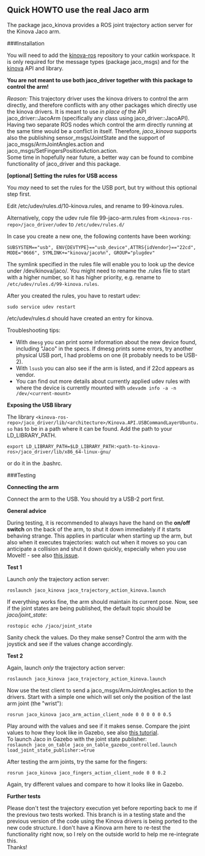 ## Quick HOWTO use the real Jaco arm

The package jaco_kinova provides a ROS joint trajectory action server for the Kinova Jaco arm.


###Installation

You will need to add the [kinova-ros](https://github.com/Kinovarobotics/kinova-ros.git) repository to your catkin workspace.
It is only required for the message types (package jaco_msgs) and for the [kinova](https://github.com/Kinovarobotics/kinova-ros/tree/master/jaco_driver/include/kinova) 
API and library.

**You are not meant to use both jaco_driver together with this package to control the arm!**

*Reason:* This trajectory driver uses the kinova drivers to control the arm directly, and therefore conflicts with any other
packages which directly use the kinova drivers. It is meant to use *in place of* the API jaco_driver::JacoArm
(specifically any class using jaco_driver::JacoAPI).
Having two separate ROS nodes which control the arm directly
running at the same time would be a conflict in itself.
Therefore, *jaco_kinova* supports also the publishing sensor_msgs/JointState and the support of jaco_msgs/ArmJointAngles.action and
jaco_msgs/SetFingersPositionAction.action.    
Some time in hopefully near future, a better way can be found to combine functionality of jaco_driver and this package.


**[optional] Setting the rules for USB access**

You *may* need to set the rules for the USB port, but try without this optional step first.

Edit /etc/udev/rules.d/10-kinova.rules, and rename to 99-kinova.rules.

Alternatively, copy the udev rule file 99-jaco-arm.rules from ``<kinova-ros-repo>/jaco_driver/udev`` to ``/etc/udev/rules.d/``

In case you create a new one, the following contents have been working:
```
SUBSYSTEM=="usb", ENV{DEVTYPE}=="usb_device",ATTRS{idVendor}=="22cd", MODE="0666", SYMLINK+="kinova/jaco%n", GROUP="plugdev"
```
The symlink specified in the rules file will enable you to look up the device under /dev/kinova/jaco/.
You might need to rename the .rules file to start with a higher number, so it has higher priority,
e.g. rename to ``/etc/udev/rules.d/99-kinova.rules``.

After you created the rules, you have to restart udev:

``sudo service udev restart``

/etc/udev/rules.d should have created an entry for kinova.

Troubleshooting tips:    
* With ``dmesg`` you can print some information about the new device found, including "Jaco" in the specs.
    If dmesg prints some errors, try another physical USB port, I had problems on one (it probably needs to be USB-2).
* With ``lsusb`` you can also see if the arm is listed, and if 22cd appears as vendor.
* You can find out more details about currently applied udev rules with where the device is currently mounted with
      ``udevadm info -a -n /dev/<current-mount>``


**Exposing the USB library**


The library ``<kinova-ros-repo>/jaco_driver/lib/<architecture>/Kinova.API.USBCommandLayerUbuntu.so`` has to 
be in a path where it can be found. Add the path to your LD_LIBRARY_PATH.

``export LD_LIBRARY_PATH=$LD_LIBRARY_PATH:<path-to-kinova-ros>/jaco_driver/lib/x86_64-linux-gnu/``

or do it in the .bashrc.

###Testing

**Connecting the arm**

Connect the arm to the USB. You should try a USB-2 port first.

**General advice**

During testing, it is recommended to always have the hand on the **on/off switch**
on the back of the arm, to shut it down immediately if it starts behaving strange.
This applies in particular when starting up the arm, but also when it
executes trajectories: watch out when it moves so you can anticipate a collision
and shut it down quickly, especially when you use MoveIt! - see also [this issue](https://github.com/JenniferBuehler/jaco-arm-pkgs/issues/4).


**Test 1**

Launch *only* the trajectory action server:

``roslaunch jaco_kinova jaco_trajectory_action_kinova.launch``

If everything works fine, the arm should maintain its current pose.
Now, see if the joint states are being published, the default topic should be *jaco/joint_state*:

``rostopic echo /jaco/joint_state``

Sanity check the values. Do they make sense? Control the arm with the joystick and see if the values change
accordingly.

**Test 2**

Again, launch *only* the trajectory action server:

``roslaunch jaco_kinova jaco_trajectory_action_kinova.launch``

Now use the test client to send a jaco_msgs/ArmJointAngles.action to the drivers.
Start with a simple one which will set only the position of the last arm joint (the "wrist"):

``rosrun jaco_kinova jaco_arm_action_client_node 0 0 0 0 0 0.5`` 

Play around with the values and see if it makes sense. Compare the joint values to 
how they look like in Gazebo, see also [this tutorial](https://github.com/JenniferBuehler/jaco-arm-pkgs/wiki/Jaco-example-in-Gazebo).    
To launch Jaco in Gazebo with the joint state publisher:    
``roslaunch jaco_on_table jaco_on_table_gazebo_controlled.launch load_joint_state_publisher:=true``

After testing the arm joints, try the same for the fingers:

``rosrun jaco_kinova jaco_fingers_action_client_node 0 0 0.2``

Again, try different values and compare to how it looks like in Gazebo. 

**Further tests**

Please don't test the trajectory execution yet before reporting back to me if the previous two tests worked.
This branch is in a testing state and the previous version of the code using the Kinova drivers is being
ported to the new code structure. I don't have a Kinova arm here to re-test the functionality right now,
so I rely on the outside world to help me re-integrate this.    
Thanks!
